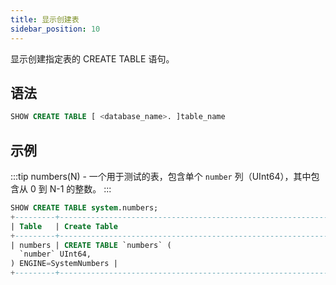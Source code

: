 ```yaml
---
title: 显示创建表
sidebar_position: 10
---
```


显示创建指定表的 CREATE TABLE 语句。

## 语法

```sql
SHOW CREATE TABLE [ <database_name>. ]table_name
```

## 示例

:::tip
numbers(N) - 一个用于测试的表，包含单个 `number` 列（UInt64），其中包含从 0 到 N-1 的整数。
:::

```sql
SHOW CREATE TABLE system.numbers;
+---------+--------------------------------------------------------------------+
| Table   | Create Table                                                       |
+---------+--------------------------------------------------------------------+
| numbers | CREATE TABLE `numbers` (
  `number` UInt64,
) ENGINE=SystemNumbers |
+---------+--------------------------------------------------------------------+
```